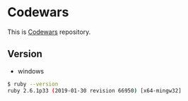 # Codewars
This is [Codewars](https://www.codewars.com/dashboard) repository.

## Version

- windows

```sh
$ ruby --version
ruby 2.6.1p33 (2019-01-30 revision 66950) [x64-mingw32]
```

